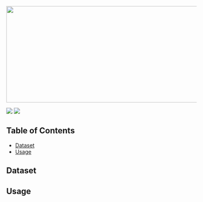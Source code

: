 <p align="center">
  <img src="https://2.bp.blogspot.com/-ixZ569la3uY/VelYbxNTCyI/AAAAAAAAAnE/5-rSLNq5iPs/s1600/Your%2Bguide%2Bto%2Bhealthy%2Bliving.png"  width="512" height="256"/>
</p>

![](https://img.shields.io/badge/TensorFlow-1.14.0-%23FF6F00?style=plastic&logo=tensorflow)
![](https://img.shields.io/badge/Python-3.6.9-%233776AB?style=plastic&logo=python)

## Table of Contents

- [Dataset](#dataset)
- [Usage](#usage)

## Dataset 

## Usage 
